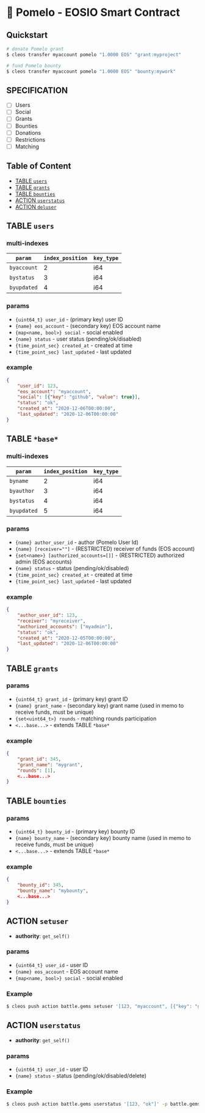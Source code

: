 # 🍈 Pomelo - EOSIO Smart Contract

## Quickstart

```bash
# donate Pomelo grant
$ cleos transfer myaccount pomelo "1.0000 EOS" "grant:myproject"

# fund Pomelo bounty
$ cleos transfer myaccount pomelo "1.0000 EOS" "bounty:mywork"
```

## SPECIFICATION

- [ ] Users
- [ ] Social
- [ ] Grants
- [ ] Bounties
- [ ] Donations
- [ ] Restrictions
- [ ] Matching

## Table of Content

- [TABLE `users`](#table-users)
- [TABLE `grants`](#table-grants)
- [TABLE `bounties`](#table-bounties)
- [ACTION `userstatus`](#action-userstatus)
- [ACTION `deluser`](#action-deluser)

## TABLE `users`

### multi-indexes

| `param`        | `index_position` | `key_type` |
|--------------- |------------------|------------|
| `byaccount`    | 2                | i64        |
| `bystatus`     | 3                | i64        |
| `byupdated`    | 4                | i64        |

### params

- `{uint64_t} user_id` - (primary key) user ID
- `{name} eos_account` - (secondary key) EOS account name
- `{map<name, bool>} social` - social enabled
- `{name} status` - user status (pending/ok/disabled)
- `{time_point_sec} created_at` - created at time
- `{time_point_sec} last_updated` - last updated

### example

```json
{
    "user_id": 123,
    "eos_account": "myaccount",
    "social": [{"key": "github", "value": true}],
    "status": "ok",
    "created_at": "2020-12-06T00:00:00",
    "last_updated": "2020-12-06T00:00:00"
}
```

## TABLE `*base*`

### multi-indexes

| `param`        | `index_position` | `key_type` |
|--------------- |------------------|------------|
| `byname`       | 2                | i64        |
| `byauthor`     | 3                | i64        |
| `bystatus`     | 4                | i64        |
| `byupdated`    | 5                | i64        |

### params

- `{name} author_user_id` - author (Pomelo User Id)
- `{name} [receiver=""]` - (RESTRICTED) receiver of funds (EOS account)
- `{set<name>} [authorized_accounts=[]]` - (RESTRICTED) authorized admin (EOS accounts)
- `{name} status` - status (pending/ok/disabled)
- `{time_point_sec} created_at` - created at time
- `{time_point_sec} last_updated` - last updated

### example

```json
{
    "author_user_id": 123,
    "receiver": "myreceiver",
    "authorized_accounts": ["myadmin"],
    "status": "ok",
    "created_at": "2020-12-05T00:00:00",
    "last_updated": "2020-12-06T00:00:00"
}
```

## TABLE `grants`

### params

- `{uint64_t} grant_id` - (primary key) grant ID
- `{name} grant_name` - (secondary key) grant name (used in memo to receive funds, must be unique)
- `{set<uint64_t>} rounds` - matching rounds participation
- `<...base...>` - extends TABLE `*base*`

### example

```json
{
    "grant_id": 345,
    "grant_name": "mygrant",
    "rounds": [1],
    <...base...>
}
```
## TABLE `bounties`

### params

- `{uint64_t} bounty_id` - (primary key) bounty ID
- `{name} bounty_name` - (secondary key) bounty name (used in memo to receive funds, must be unique)
- `<...base...>` - extends TABLE `*base*`

### example

```json
{
    "bounty_id": 345,
    "bounty_name": "mybounty",
    <...base...>
}
```

## ACTION `setuser`

- **authority**: `get_self()`

### params

- `{uint64_t} user_id` - user ID
- `{name} eos_account` - EOS account name
- `{map<name, bool>} social` - social enabled

### Example

```bash
$ cleos push action battle.gems setuser '[123, "myaccount", [{"key": "github", "value": true}]]' -p battle.gems
```

## ACTION `userstatus`

- **authority**: `get_self()`

### params

- `{uint64_t} user_id` - user ID
- `{name} status` - status (pending/ok/disabled/delete)

### Example

```bash
$ cleos push action battle.gems userstatus '[123, "ok"]' -p battle.gems
```
